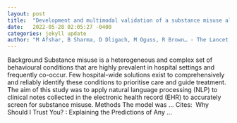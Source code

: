 ```yaml
---
layout: post
title:  "Development and multimodal validation of a substance misuse algorithm for referral to treatment using artificial intelligence (SMART-AI): a retrospective deep learning …"
date:   2022-05-28 02:05:27 -0400
categories: jekyll update
author: "M Afshar, B Sharma, D Dligach, M Oguss, R Brown… - The Lancet Digital Health, 2022"
---
```

Background Substance misuse is a heterogeneous and complex set of behavioural conditions that are highly prevalent in hospital settings and frequently co-occur. Few hospital-wide solutions exist to comprehensively and reliably identify these conditions to prioritise care and guide treatment. The aim of this study was to apply natural language processing (NLP) to clinical notes collected in the electronic health record (EHR) to accurately screen for substance misuse. Methods The model was … Cites: ‪  Why Should I Trust You? : Explaining the Predictions of Any …‬